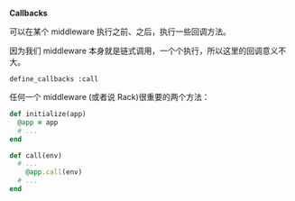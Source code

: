 **Callbacks**

可以在某个 middleware 执行之前、之后，执行一些回调方法。

因为我们 middleware 本身就是链式调用，一个个执行，所以这里的回调意义不大。

```
define_callbacks :call
```

任何一个 middleware (或者说 Rack)很重要的两个方法：

```ruby
def initialize(app)
  @app = app
  # ...
end

def call(env)
  # ...
    @app.call(env)
  # ...
end
```
